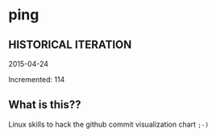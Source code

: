 # ping

## HISTORICAL ITERATION
2015-04-24

Incremented: 114

## What is this?? 
Linux skills to hack the github commit visualization chart `;-)`
